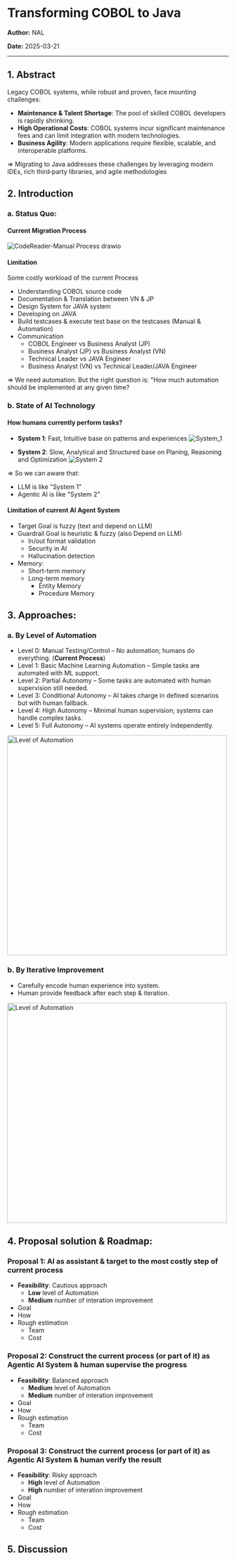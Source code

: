 # Transforming COBOL to Java

**Author:** NAL

**Date:** 2025-03-21

---

## 1. Abstract
Legacy COBOL systems, while robust and proven, face mounting challenges:
- **Maintenance & Talent Shortage**: The pool of skilled COBOL developers is rapidly shrinking.
- **High Operational Costs**: COBOL systems incur significant maintenance fees and can limit integration with modern technologies.
- **Business Agility**: Modern applications require flexible, scalable, and interoperable platforms.

=> Migrating to Java addresses these challenges by leveraging modern IDEs, rich third‑party libraries, and agile methodologies


## 2. Introduction

### a. Status Quo:

#### **Current Migration Process**
![CodeReader-Manual Process drawio](https://github.com/user-attachments/assets/05fe02fa-28bf-4c6d-8463-3264f8403eb9)

#### **Limitation**
Some costly workload of the current Process
- Understanding COBOL source code
- Documentation & Translation between VN & JP
- Design System for JAVA system
- Developing on JAVA
- Build testcases & execute test base on the testcases (Manual & Automation)
- Communication
    - COBOL Engineer vs Business Analyst (JP)
    - Business Analyst (JP) vs Business Analyst (VN)
    - Technical Leader vs JAVA Engineer
    - Business Analyst (VN) vs Technical Leader/JAVA Engineer

=> We need automation. But the right question is: "How much automation should be implemented at any given time?

### b. State of AI Technology

#### How humans currently perform tasks?

- **System 1**: Fast, Intuitive base on patterns and experiences
![System_1](https://github.com/user-attachments/assets/c3c6860a-9348-483f-8580-d4ec3f6999dc)

- **System 2**: Slow, Analytical and Structured base on Planing, Reasoning and Optimization
![System 2](https://github.com/user-attachments/assets/dc128f92-970c-4f06-a60d-5eeebe372d41)



=> So we can aware that:
- LLM is like "System 1"
- Agentic AI is like "System 2"

#### Limitation of current AI Agent System
- Target Goal is fuzzy (text and depend on LLM)
- Guardrail Goal is heuristic & fuzzy (also Depend on LLM)
    - In/out format validation
    - Security in AI
    - Hallucination detection
- Memory:
    - Short-term memory
    - Long-term memory
      - Entity Memory
      - Procedure Memory
     
## 3. Approaches:
### a. By Level of Automation
- Level 0: Manual Testing/Control – No automation; humans do everything. (**Current Process**) 
- Level 1: Basic Machine Learning Automation – Simple tasks are automated with ML support.
- Level 2: Partial Autonomy – Some tasks are automated with human supervision still needed.
- Level 3: Conditional Autonomy – AI takes charge in defined scenarios but with human fallback.
- Level 4: High Autonomy – Minimal human supervision; systems can handle complex tasks.
- Level 5: Full Autonomy – AI systems operate entirely independently.
<img src="https://github.com/user-attachments/assets/e6d71f51-371f-439a-81f6-06ea784daf8c" alt="Level of Automation" width="500"/>

### b. By Iterative Improvement
- Carefully encode human experience into system.
- Human provide feedback after each step & iteration.
<img src="https://github.com/user-attachments/assets/68ecd5df-b128-4f6c-8135-79da1d798639" alt="Level of Automation" width="500"/>


## 4. Proposal solution & Roadmap:
### Proposal 1: AI as assistant & target to the most costly step of current process 
- **Feasibility**: Cautious approach
    - **Low** level of Automation
    - **Medium** number of interation improvement
- Goal
- How
- Rough estimation
    - Team
    - Cost 

### Proposal 2: Construct the current process (or part of it) as Agentic AI System & human supervise the progress
- **Feasibility**: Balanced approach
    - **Medium** level of Automation
    - **Medium** number of interation improvement
- Goal
- How
- Rough estimation
    - Team
    - Cost

### Proposal 3: Construct the current process (or part of it) as Agentic AI System & human verify the result
- **Feasibility**: Risky approach
    - **High** level of Automation
    - **High** number of interation improvement
- Goal
- How
- Rough estimation
    - Team
    - Cost

## 5. Discussion

